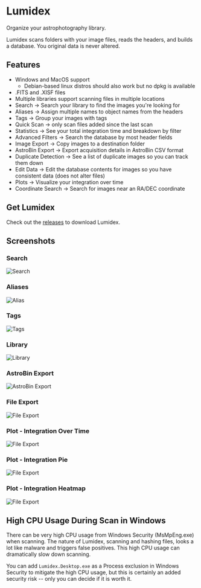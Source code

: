 # Lumidex

Organize your astrophotography library.

Lumidex scans folders with your image files, reads the headers, and builds a database.
You original data is never altered.

## Features
- Windows and MacOS support
  - Debian-based linux distros should also work but no dpkg is available
- .FITS and .XISF files
- Multiple libraries support scanning files in multiple locations
- Search -> Search your library to find the images you're looking for
- Aliases -> Assign multiple names to object names from the headers
- Tags -> Group your images with tags
- Quick Scan -> only scan files added since the last scan
- Statistics -> See your total integration time and breakdown by filter
- Advanced Filters -> Search the database by most header fields
- Image Export -> Copy images to a destination folder
- AstroBin Export -> Export acquisition details in AstroBin CSV format
- Duplicate Detection -> See a list of duplicate images so you can track them down
- Edit Data -> Edit the database contents for images so you have consistent data (does not alter files)
- Plots -> Visualize your integration over time
- Coordinate Search -> Search for images near an RA/DEC coordinate

## Get Lumidex

Check out the [releases](https://github.com/alexhelms/lumidex/releases) to download Lumidex.

## Screenshots

### Search
![Search](/assets/lumidex_search.png?raw=true "Search")

### Aliases
![Alias](/assets/lumidex_aliases.png?raw=true "Aliases")

### Tags
![Tags](/assets/lumidex_tags.png?raw=true "Tags")

### Library
![Library](/assets/lumidex_library.png?raw=true "Library")

### AstroBin Export
![AstroBin Export](/assets/lumidex_astrobin_export.png?raw=true "AstroBin Export")

### File Export
![File Export](/assets/lumidex_file_export.png?raw=true "File Export")

### Plot - Integration Over Time
![File Export](/assets/lumidex_plot_integration_over_time.png?raw=true "Integration Over Time")

### Plot - Integration Pie
![File Export](/assets/lumidex_plot_integration_pie.png?raw=true "Integration Pie")

### Plot - Integration Heatmap
![File Export](/assets/lumidex_plot_integration_heatmap.png?raw=true "Integration Heatmap")

## High CPU Usage During Scan in Windows

There can be very high CPU usage from Windows Security (MsMpEng.exe) when scanning.
The nature of Lumidex, scanning and hashing files, looks a lot like malware and triggers false positives. 
This high CPU usage can dramatically slow down scanning.

You can add `Lumidex.Desktop.exe` as a Process exclusion in Windows Security to mitigate the high CPU usage,
but this is certainly an added security risk -- only you can decide if it is worth it.
